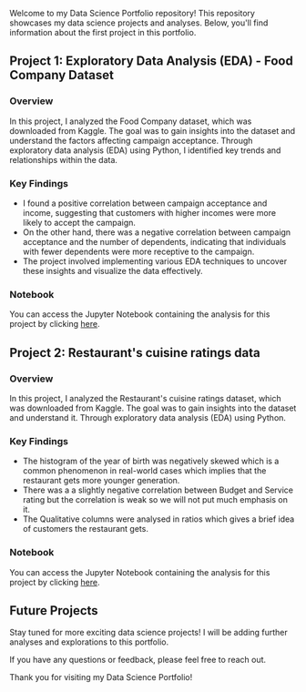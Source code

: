 Welcome to my Data Science Portfolio repository! This repository showcases my data science projects and analyses. Below, you'll find information about the first project in this portfolio.

## Project 1: Exploratory Data Analysis (EDA) - Food Company Dataset

### Overview
In this project, I analyzed the Food Company dataset, which was downloaded from Kaggle. The goal was to gain insights into the dataset and understand the factors affecting campaign acceptance. Through exploratory data analysis (EDA) using Python, I identified key trends and relationships within the data.

### Key Findings
- I found a positive correlation between campaign acceptance and income, suggesting that customers with higher incomes were more likely to accept the campaign.
- On the other hand, there was a negative correlation between campaign acceptance and the number of dependents, indicating that individuals with fewer dependents were more receptive to the campaign.
- The project involved implementing various EDA techniques to uncover these insights and visualize the data effectively.

### Notebook
You can access the Jupyter Notebook containing the analysis for this project by clicking [here](https://github.com/Ashu70/DataScience_Portfolio/blob/main/MA_EDA.ipynb).

## Project 2: Restaurant's cuisine ratings data

### Overview
In this project, I analyzed the Restaurant's cuisine ratings dataset, which was downloaded from Kaggle. The goal was to gain insights into the dataset and understand it. Through exploratory data analysis (EDA) using Python.

### Key Findings
- The histogram of the year of birth was negatively skewed which is a common phenomenon in real-world cases which implies that the restaurant gets more younger generation.
- There was a a slightly negative correlation between Budget and Service rating but the correlation is weak so we will not put much emphasis on it.
- The Qualitative columns were analysed in ratios which gives a brief idea of customers the restaurant gets.

### Notebook
You can access the Jupyter Notebook containing the analysis for this project by clicking [here](https://github.com/Ashu70/DataScience_Portfolio/blob/main/Restaurant's).

## Future Projects
Stay tuned for more exciting data science projects! I will be adding further analyses and explorations to this portfolio.

If you have any questions or feedback, please feel free to reach out.

Thank you for visiting my Data Science Portfolio!
